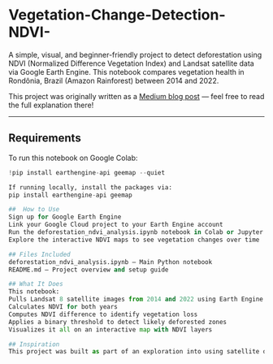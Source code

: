 # Vegetation-Change-Detection-NDVI-

A simple, visual, and beginner-friendly project to detect deforestation using NDVI (Normalized Difference Vegetation Index) and Landsat satellite data via Google Earth Engine. This notebook compares vegetation health in Rondônia, Brazil (Amazon Rainforest) between 2014 and 2022.

This project was originally written as a [Medium blog post]([https://medium.com/@malinian](https://malinian.medium.com/detecting-deforestation-with-python-using-ndvi-a-satellite-powered-exploration-ba4c65164713)) — feel free to read the full explanation there!

---

## Requirements

To run this notebook on Google Colab:
```python
!pip install earthengine-api geemap --quiet

If running locally, install the packages via:
pip install earthengine-api geemap

##  How to Use
Sign up for Google Earth Engine
Link your Google Cloud project to your Earth Engine account
Run the deforestation_ndvi_analysis.ipynb notebook in Colab or Jupyter
Explore the interactive NDVI maps to see vegetation changes over time

## Files Included
deforestation_ndvi_analysis.ipynb – Main Python notebook
README.md – Project overview and setup guide

## What It Does
This notebook:
Pulls Landsat 8 satellite images from 2014 and 2022 using Earth Engine
Calculates NDVI for both years
Computes NDVI difference to identify vegetation loss
Applies a binary threshold to detect likely deforested zones
Visualizes it all on an interactive map with NDVI layers

## Inspiration
This project was built as part of an exploration into using satellite data for environmental analysis. NDVI makes it easy to track green cover over time — with just a few lines of Python.
